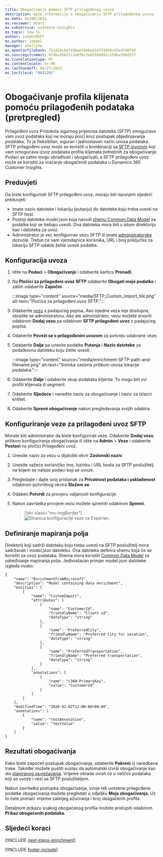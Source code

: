 ```yaml
---
title: Obogaćivanje pomoću SFTP prilagođenog uvoza
description: Opće informacije o obogaćivanju SFTP prilagođenog uvoza.
ms.date: 04/09/2021
ms.reviewer: mhart
ms.subservice: audience-insights
ms.topic: how-to
author: jodahlMSFT
ms.author: jodahl
manager: shellyha
ms.openlocfilehash: f52d24cbe793bee7948ad2af31059cd3edf40f94
ms.sourcegitcommit: b7dbcd5627c2ebfbcfe65589991c159ba290d377
ms.translationtype: MT
ms.contentlocale: hr-HR
ms.lasthandoff: 04/27/2022
ms.locfileid: "8642202"
---
```

# <a name="enrich-customer-profiles-with-custom-data-preview"></a>Obogaćivanje profila klijenata pomoću prilagođenih podataka (pretpregled)

Prilagođeni uvoz Protokola sigurnog prijenosa datoteka (SFTP) omogućava vam uvoz podataka koji ne moraju proći kroz postupak objedinjavanja podataka. To je fleksibilan, siguran i jednostavan način unosa podataka. SFTP prilagođeni uvoz može se koristiti u kombinaciji sa [SFTP izvozom](export-sftp.md) koji vam omogućava izvoz podataka profila klijenata potrebnih za obogaćivanje. Podaci se zatim mogu obrađivati i obogaćivati, a SFTP prilagođeni uvoz može se koristiti za vraćanje obogaćenih podataka u Dynamics 365 Customer Insights.

## <a name="prerequisites"></a>Preduvjeti

Da biste konfigurirali SFTP prilagođeni uvoz, moraju biti ispunjeni sljedeći preduvjeti:

- Imate naziv datoteke i lokaciju (putanju) do datoteke koju treba uvesti na SFTP host.
- Postoji datoteka *model.json* koja navodi [shemu Common Data Model](/common-data-model/) za podatke koji se trebaju uvesti. Ova datoteka mora biti u istom direktoriju kao i datoteka za uvoz.
- Administrator je već konfigurirao vezu SFTP *ili* imate [administratorske](permissions.md#admin) dozvole. Trebat će vam vjerodajnice korisnika, URL i broj priključka za lokaciju SFTP odakle želite uvesti podatke.


## <a name="configure-the-import"></a>Konfiguracija uvoza

1. Idite na **Podaci** > **Obogaćivanje** i odaberite karticu **Pronađi**.

1. Na **Pločici za prilagođeni uvoz SFTP** odaberite **Obogati moje podatke** i zatim odaberite **Započni**.

   :::image type="content" source="media/SFTP_Custom_Import_tile.png" alt-text="Pločica za prilagođeni uvoz SFTP.":::

1. Odaberite [vezu](connections.md) s padajućeg popisa. Ako nijedna veza nije dostupna, obratite se administratoru. Ako ste administrator, vezu možete stvoriti odabirom **Dodaj vezu** pa odabirom **SFTP prilagođeni uvoz** s padajućeg popisa.

1. Odaberite **Poveži se s prilagođenim uvozom** za potvrdu odabrane veze.

1.  Odaberite **Dalje** pa unesite podatke **Putanja** i **Naziv datoteke** za podatkovnu datoteku koju želite uvesti.

    :::image type="content" source="media/enrichment-SFTP-path-and-filename.png" alt-text="Snimka zaslona prilikom unosa lokacije podataka.":::

1. Odaberite **Dalje** i odaberite skup podataka klijenta. To mogu biti svi profili klijenata ili segment.

1. Odaberite **Sljedeće** i navedite naziv za obogaćivanje i naziv za izlazni entitet. 

1. Odaberite **Spremi obogaćivanje** nakon pregledavanja svojih odabira.

## <a name="configure-the-connection-for-sftp-custom-import"></a>Konfiguriranje veze za prilagođeni uvoz SFTP 

Morate biti administrator da biste konfigurirali veze. Odaberite **Dodaj vezu** prilikom konfiguriranja obogaćivanja *ili* idite na **Admin** > **Veze** i odaberite **Postavi** na pločici Prilagođeni uvoz.

1. Unesite naziv za vezu u dijaloški okvir **Zaslonski naziv**.

1. Unesite važeće korisničko ime, lozinku i URL hosta za SFTP poslužitelj na kojem se nalaze podaci koji se uvoze.

1. Pregledajte i dajte svoj pristanak za **Privatnost podataka i usklađenost** odabirom potvrdnog okvira **Slažem se**.

1. Odaberi **Potvrdi** za provjeru valjanosti konfiguracije.

1. Nakon završetka provjere vezu možete spremiti odabirom **Spremi**.

   > [!div class="mx-imgBorder"]
   > ![Stranica konfiguracije veze za Experian.](media/enrichment-SFTP-connection.png "Stranica konfiguracije veze na Experian")


## <a name="defining-field-mappings"></a>Definiranje mapiranja polja 

Direktorij koji sadrži datoteku koju treba uvesti na SFTP poslužitelj mora sadržavati i *model.json* datoteku. Ova datoteka definira shemu koja će se koristiti za uvoz podataka. Shema mora koristiti [Common Data Model](/common-data-model/) za određivanje mapiranja polja. Jednostavan primjer model.json datoteke izgleda ovako:

```
{
    "name": "EnrichmentFromMicrosoft",
    "description": "Model containing data enrichment",
    "entities": [
        {
            "name": "CustomImport",
            "attributes": [
                {
                    "name": "CustomerId",
                    "friendlyName": "Client id",
                    "dataType": "string"
                },
                {
                    "name": "PreferredCity",
                    "friendlyName": "Preferred City for vacation",
                    "dataType": "string"
                },
                {
                    "name": "PreferredTransportation",
                    "friendlyName": "Preferred transportation",
                    "dataType": "string"
                }
            ],
            "annotations": [
                {
                    "name": "c360:PrimaryKey",
                    "value": "CustomerId"
                }
            ]
        }
    ],
    "modifiedTime": "2020-01-02T12:00:00+08:00",
    "annotations": [
        {
            "name": "testAnnotation",
            "value": "testValue"
        }
    ]
}
```

## <a name="enrichment-results"></a>Rezultati obogaćivanja

Kako biste započeli postupak obogaćivanja, odaberite **Pokreni** iz naredbene trake. Također možete pustiti sustav da automatski izvrši obogaćivanje kao dio [ planiranog osvježavanja](system.md#schedule-tab). Vrijeme obrade ovisit će o veličini podataka koji se uvoze i vezi sa SFTP poslužiteljem.

Nakon završetka postupka obogaćivanja, svoje tek uvezene prilagođene podatke obogaćivanja možete pregledati u odjeljku **Moja obogaćivanja**. Uz to ćete pronaći vrijeme zadnjeg ažuriranja i broj obogaćenih profila.

Detaljnom prikazu svakog obogaćenog profila možete pristupiti odabirom **Prikaz obogaćenih podataka**.

## <a name="next-steps"></a>Sljedeći koraci

[!INCLUDE [next-steps-enrichment](includes/next-steps-enrichment.md)]

[!INCLUDE [footer-include](includes/footer-banner.md)]
